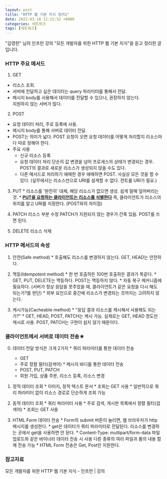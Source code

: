 ```yaml
---
layout: post
title: "HTTP 웹 기본 지식 정리1"
date: 2022-03-18 12:12:52 +0900
categories: 네트워크
tags: [네트워크]
---
```


"김영한" 님의 인프런 강의 "모든 개발자를 위한 HTTP 웹 기본 지식"을 듣고 정리한 글입니다.

### HTTP 주요 메서드
  1. GET
   * 리소스 조회.  
   * 서버에 전달하고 싶은 데이터는 query 파라미터를 통해서 전달.  
   * 메시지 body를 사용해서 데이터를 전달할 수 있으나, 권장하지 않는다.  
     지원하지 않는 서버가 많다.

  2. POST
  * 요청 데이터 처리, 주로 등록에 사용.
  * 메시지 body를 통해 서버로 데이터 전달.
  * POST는 의미가 넓다. 
    POST 요청이 오면 요청 데이터를 어떻게 처리할지 리소스마다 따로 정해야 한다. 
  * 주요 사용
    - 신규 리소스 등록
    - 요청 데이터 처리 
      단순히 값 변경을 넘어 프로세스의 상태가 변경되는 경우.
      POST의 결과로 새로운 리소스가 생성되지 않을 수도 있다. 
    - 다른 메서드로 처리하기 애매한 경우
      애매하면 POST. 사실상 모든 것을 할 수 있다. 
      (실무에서는 리소스만으로 URI를 설계할 수 없다. 컨트롤 URI가 필요.)

  3. PUT
    * 리소스를 '완전히' 대체, 해당 리소스가 없으면 생성.
      쉽게 말해 덮어버리는 것.
    * **<U>PUT을 요청하는 클라이언트는 리소스를 식별한다</U>**
      즉, 클라이언트가 리소스의 위치를 알고 URI를 지정한다. (POST와의 차이점)

  4. PATCH
    리소스 부분 수정
    PATCH가 지원되지 않는 경우가 간혹 있음. POST를 쓰면 된다. 

  5. DELETE
     리소스 삭제

### HTTP 메서드의 속성
  1. 안전(Safe method) 
    * 호출해도 리소스를 변경하지 않는다. GET, HEAD는 안전하다.

  2. 멱등(Idempotent method)
    * 한 번 호출하든 100번 호출하든 결과가 똑같다. 
    * GET, PUT, DELETE는 멱등하다. POST는 멱등하지 않다.
    * 자동 복구 메커니즘에 필요하다. 
      (서버가 정상 응답을 못주었을 때, 클라이언트가 같은 요청을 다시 해도 되는가?를 판단)
    * 외부 요인으로 중간에 리소스가 변경되는 것까지는 고려하지 않는다.

  3. 캐시가능(Cacheable method)
    * "응답 결과 리소스를 캐시해서 사용해도 되는가?"
    * GET, HEAD, POST, PATCH는 캐시 가능.
      실제로는 GET, HEAD 정도만 캐시로 사용.
      POST, PATCH는 구현이 쉽지 않기 때문이다.

### 클라이언트에서 서버로 데이터 전송★
  0. 데이터 전달 방식은 크게 2가지
    * 쿼리 파라미터를 통한 데이터 전송
      - GET
      - 주로 정렬 필터(검색어)
    * 메시지 바디를 통한 데이터 전송
      * POST, PUT, PATCH
      * 회원 가입, 상품 주문, 리소스 등록, 리소스 변경

  1. 정적 데이터 조회
    * 이미지, 정적 텍스트 문서
    * 조회는 GET 사용
    * 일반적으로 쿼리 파라미터 없이 리소스 경로로 단순하게 조회 가능

  2. 동적 데이터 조회
    * 쿼리 파라미터 사용
    * 주로 검색, 게시판 목록에서 정렬 필터(검색어)
    * 조회는 GET 사용

  3. HTML Form 데이터 전송
    * Form의 submit 버튼이 눌리면, 웹 브라우저가 http 메시지를 생성한다. 
    * get은 데이터가 쿼리 파라미터로 전달된다. 
      리소스를 변경하는 곳에서 get을 사용하면 안 된다.
    * Content-Type: multipart/form-data
      파일 업로드와 같은 바이너리 데이터 전송 시 사용
      다른 종류의 여러 파일과 폼의 내용 함께 전송 가능
    * HTML Form 전송은 Get, Post만 지원한다.

### 참고자료
모든 개발자를 위한 HTTP 웹 기본 지식 - 인프런 | 강의